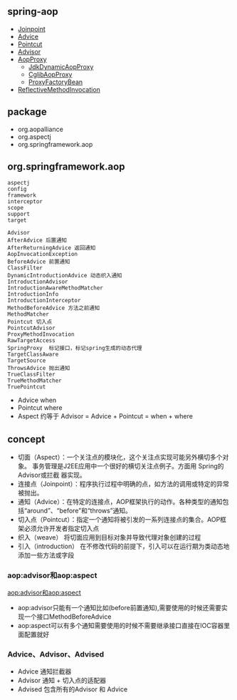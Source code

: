 ## spring-aop
* [Joinpoint](/20-framework/src/spring/spring-aop/aopalliance/intercept/Joinpoint.md)
* [Advice](/20-framework/src/spring/spring-aop/aopalliance/aop/Advice.md)
* [Pointcut](/20-framework/src/spring/spring-aop/Pointcut.md)
* [Advisor](/20-framework/src/spring/spring-aop/Advisor.md)
* [AopProxy](/20-framework/src/spring/spring-aop/framework/AopProxy.md)
  * [JdkDynamicAopProxy](/20-framework/src/spring/spring-aop/framework/JdkDynamicAopProxy.md)
  * [CglibAopProxy](/20-framework/src/spring/spring-aop/framework/CglibAopProxy.md)
  * [ProxyFactoryBean](/20-framework/src/spring/spring-aop/framework/ProxyFactoryBean.md)
* [ReflectiveMethodInvocation](/20-framework/src/spring/spring-aop/framework/ReflectiveMethodInvocation.md)

## package
* org.aopalliance
* org.aspectj
* org.springframework.aop


## org.springframework.aop
```
aspectj
config
framework
interceptor
scope
support
target

Advisor
AfterAdvice 后置通知
AfterReturningAdvice 返回通知
AopInvocationException
BeforeAdvice 前置通知
ClassFilter
DynamicIntroductionAdvice 动态织入通知
IntroductionAdvisor
IntroductionAwareMethodMatcher
IntroductionInfo
IntroductionInterceptor
MethodBeforeAdvice 方法之前通知
MethodMatcher
Pointcut 切入点
PointcutAdvisor
ProxyMethodInvocation
RawTargetAccess
SpringProxy  标记接口，标记spring生成的动态代理
TargetClassAware
TargetSource
ThrowsAdvice 抛出通知
TrueClassFilter
TrueMethodMatcher
TruePointcut
```

* Advice when
* Pointcut where
* Aspect 约等于 Advisor = Advice + Pointcut = when + where

## concept

* 切面（Aspect）：一个关注点的模块化，这个关注点实现可能另外横切多个对象。
事务管理是J2EE应用中一个很好的横切关注点例子。方面用 Spring的Advisor或拦截 器实现。
* 连接点（Joinpoint）：程序执行过程中明确的点，如方法的调用或特定的异常被抛出。
* 通知（Advice）：在特定的连接点，AOP框架执行的动作。各种类型的通知包括“around”、“before”和“throws”通知。
* 切入点（Pointcut）：指定一个通知将被引发的一系列连接点的集合。AOP框架必须允许开发者指定切入点
* 织入（weave） 将切面应用到目标对象并导致代理对象创建的过程
* 引入（introduction） 在不修改代码的前提下，引入可以在运行期为类动态地添加一些方法或字段

### aop:advisor和aop:aspect
[aop:advisor和aop:aspect](https://blog.csdn.net/Chinahahaha/article/details/62217735)
* aop:advisor只能有一个通知比如(before前置通知),需要使用的时候还需要实现一个接口MethodBeforeAdvice
* aop:aspect可以有多个通知需要使用的时候不需要继承接口直接在IOC容器里面配置就好

### Advice、Advisor、Advised
* Advice 通知拦截器
* Advisor 通知 + 切入点的适配器
* Advised 包含所有的Advisor 和 Advice
